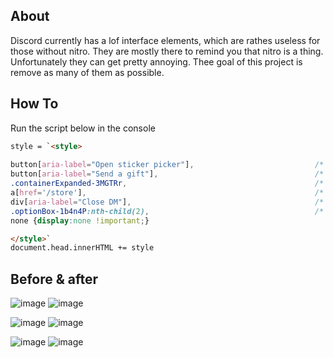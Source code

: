 ## About
Discord currently has a lof interface elements, which are rathes useless for those without nitro. 
They are mostly there to remind you that nitro is a thing.
Unfortunately they can get pretty annoying.
Thee goal of this project is remove as many of them as possible.

## How To
Run the script below in the console
```html
style = `<style>
  
button[aria-label="Open sticker picker"],                           /* Remove sticker picker */
button[aria-label="Send a gift"],                                   /* Remove gift button */
.containerExpanded-3MGTRr,                                          /* Remove sticker wave option in new DMs */
a[href='/store'],                                                   /* Remove the nitro tab next to friends */
div[aria-label="Close DM"],                                         /* Remove the X to close DMs */
.optionBox-1b4n4P:nth-child(2),                                     /* Remove the "try it out" avatar pickers */
none {display:none !important;}

</style>`
document.head.innerHTML += style
```

## Before & after
![image](https://user-images.githubusercontent.com/61394004/137299903-5f69d92b-229d-406f-82cc-5be4d294fa1f.png)
![image](https://user-images.githubusercontent.com/61394004/137299912-78929f6d-147b-4225-a346-1746b03768fa.png)


![image](https://user-images.githubusercontent.com/61394004/137299949-c9fef237-3a1d-46cb-9a0c-e196fa67308a.png)
![image](https://user-images.githubusercontent.com/61394004/137299968-4b21dd81-03d4-410e-bf19-8c4708e209c8.png)


![image](https://user-images.githubusercontent.com/61394004/137300327-45dff995-b006-4dd4-b16c-c14b6a93f992.png)
![image](https://user-images.githubusercontent.com/61394004/137300242-412519ac-3bae-489d-9da2-b19d3160e115.png)



